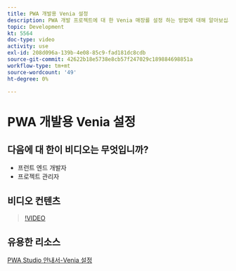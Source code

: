 ```yaml
---
title: PWA 개발용 Venia 설정
description: PWA 개발 프로젝트에 대 한 Venia 매장를 설정 하는 방법에 대해 알아보십시오.
topic: Development
kt: 5564
doc-type: video
activity: use
exl-id: 208d096a-139b-4e08-85c9-fad181dc8cdb
source-git-commit: 42622b18e5738e8cb57f247029c189884698851a
workflow-type: tm+mt
source-wordcount: '49'
ht-degree: 0%

---
```


# PWA 개발용 Venia 설정

## 다음에 대 한이 비디오는 무엇입니까?

- 프런트 엔드 개발자
- 프로젝트 관리자

## 비디오 컨텐츠

>[!VIDEO](https://video.tv.adobe.com/v/35785?quality=12&learn=on)

## 유용한 리소스

[PWA Studio 안내서-Venia 설정](https://developer.adobe.com/commerce/pwa-studio/tutorials/setup-storefront/)
